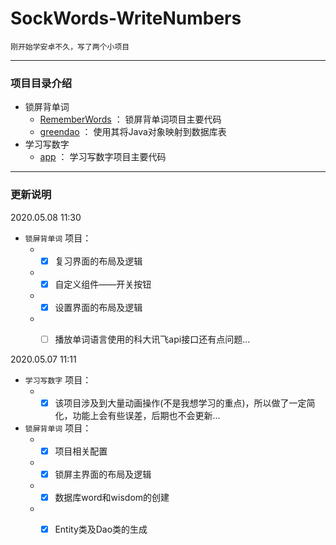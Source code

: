 # SockWords-WriteNumbers
    刚开始学安卓不久，写了两个小项目

---
### 项目目录介绍
* 锁屏背单词
  * [RememberWords](./RememberWords) ： 锁屏背单词项目主要代码
  * [greendao](./greendao) ： 使用其将Java对象映射到数据库表
* 学习写数字
  * [app](./app) ： 学习写数字项目主要代码
  
 ---
 ### 更新说明
     
   2020.05.08 11:30
  * `锁屏背单词` 项目：
    * - [x] 复习界面的布局及逻辑
    * - [x] 自定义组件——开关按钮
    * - [x] 设置界面的布局及逻辑
    * - [ ] 播放单词语言使用的科大讯飞api接口还有点问题...
    
    
  2020.05.07 11:11
  * `学习写数字` 项目：
    * - [x] 该项目涉及到大量动画操作(不是我想学习的重点)，所以做了一定简化，功能上会有些误差，后期也不会更新...
  * `锁屏背单词` 项目：
    * - [x] 项目相关配置
    * - [x] 锁屏主界面的布局及逻辑
    * - [x] 数据库word和wisdom的创建
    * - [x] Entity类及Dao类的生成

